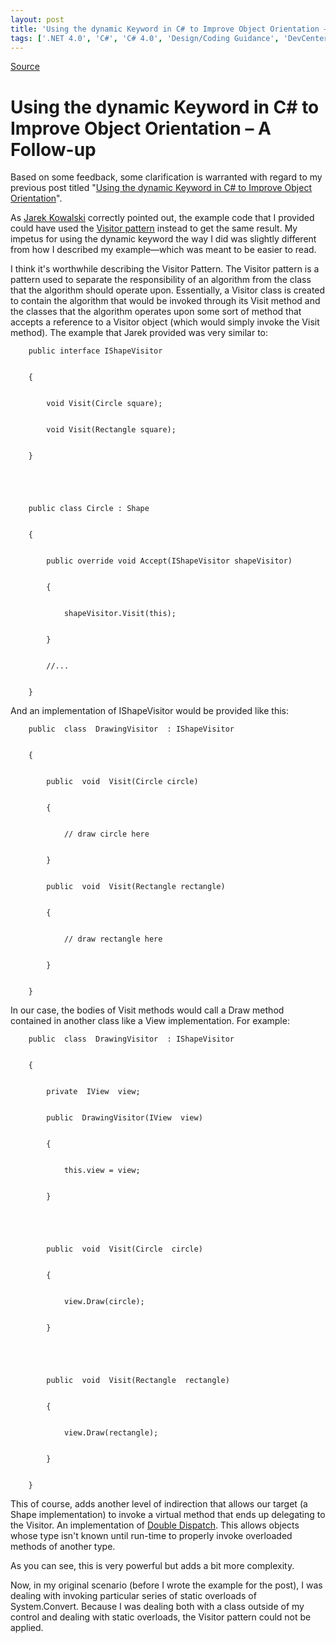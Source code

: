 ```yaml
---
layout: post
title: 'Using the dynamic Keyword in C# to Improve Object Orientation – A Follow-up'
tags: ['.NET 4.0', 'C#', 'C# 4.0', 'Design/Coding Guidance', 'DevCenterPost', 'Patterns', 'Software Development', 'Visual Studio 2010', 'msmvps', 'May 2010']
---
```

[Source](http://blogs.msmvps.com/peterritchie/2010/05/27/using-the-dynamic-keyword-in-c-to-improve-object-orientation-a-follow-up/ "Permalink to Using the dynamic Keyword in C# to Improve Object Orientation – A Follow-up")

# Using the dynamic Keyword in C# to Improve Object Orientation – A Follow-up

Based on some feedback, some clarification is warranted with regard to my previous post titled "[Using the dynamic Keyword in C# to Improve Object Orientation][1]".

As [Jarek Kowalski][2] correctly pointed out, the example code that I provided could have used the [Visitor pattern][3] instead to get the same result. My impetus for using the dynamic keyword the way I did was slightly different from how I described my example—which was meant to be easier to read.

I think it's worthwhile describing the Visitor Pattern. The Visitor pattern is a pattern used to separate the responsibility of an algorithm from the class that the algorithm should operate upon. Essentially, a Visitor class is created to contain the algorithm that would be invoked through its Visit method and the classes that the algorithm operates upon some sort of method that accepts a reference to a Visitor object (which would simply invoke the Visit method). The example that Jarek provided was very similar to:
    
    
     	public interface IShapeVisitor 
    
    
     	{
    
    
     		void Visit(Circle square);
    
    
     		void Visit(Rectangle square);
    
    
     	}
    
    
     
    
    
     	public class Circle : Shape 
    
    
     	{
    
    
     		public override void Accept(IShapeVisitor shapeVisitor)
    
    
     		{
    
    
     			shapeVisitor.Visit(this);
    
    
     		}
    
    
     		//... 
    
    
     	}
    
    
    

And an implementation of IShapeVisitor would be provided like this:
    
    
     	public  class  DrawingVisitor  : IShapeVisitor
    
    
     	{
    
    
     		public  void  Visit(Circle circle)
    
    
     		{
    
    
     			// draw circle here 
    
    
     		}
    
    
     		public  void  Visit(Rectangle rectangle)
    
    
     		{
    
    
     			// draw rectangle here 
    
    
     		}
    
    
     	}
    
    
     
    
    
     

In our case, the bodies of Visit methods would call a Draw method contained in another class like a View implementation. For example:
    
    
     	public  class  DrawingVisitor  : IShapeVisitor 
    
    
     	{
    
    
     		private  IView  view;
    
    
     		public  DrawingVisitor(IView  view)
    
    
     		{
    
    
     			this.view = view;
    
    
     		}
    
    
     
    
    
     		public  void  Visit(Circle  circle)
    
    
     		{
    
    
     			view.Draw(circle);
    
    
     		}
    
    
     
    
    
     		public  void  Visit(Rectangle  rectangle)
    
    
     		{
    
    
     			view.Draw(rectangle);
    
    
     		}
    
    
     	}
    
    
     

This of course, adds another level of indirection that allows our target (a Shape implementation) to invoke a virtual method that ends up delegating to the Visitor. An implementation of [Double Dispatch][4]. This allows objects whose type isn't known until run-time to properly invoke overloaded methods of another type.

As you can see, this is very powerful but adds a bit more complexity.

Now, in my original scenario (before I wrote the example for the post), I was dealing with invoking particular series of static overloads of System.Convert. Because I was dealing both with a class outside of my control and dealing with static overloads, the Visitor pattern could not be applied.

[1]: http://msmvps.com/blogs/peterritchie/archive/2010/05/24/using-the-dynamic-keyword-in-c-to-improve-object-orientation.aspx
[2]: http://www.twitter.com/JarekKowalski
[3]: http://en.wikipedia.org/wiki/Visitor_pattern
[4]: http://en.wikipedia.org/wiki/Double_dispatch


